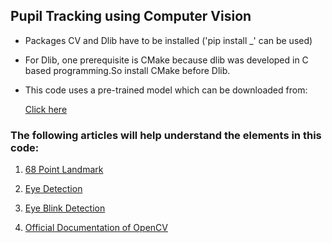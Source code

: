 ## Pupil Tracking using Computer Vision
- Packages CV and Dlib have to be installed ('pip install _' can be used)
- For Dlib, one prerequisite is CMake because dlib was developed in C based   programming.So install CMake before Dlib.
- This code uses a pre-trained model which can be downloaded from:

    [Click here](https://github.com/italojs/facial-landmarks-recognition/blob/master/shape_predictor_68_face_landmarks.dat)

### The following articles will help understand the elements in this code:
1. [68 Point Landmark](https://livecodestream.dev/post/detecting-face-features-with-python/)

2. [Eye Detection](https://pysource.com/2019/01/07/eye-detection-gaze-controlled-keyboard-with-python-and-opencv-p-1/)

3. [Eye Blink Detection](https://pysource.com/2019/01/10/eye-blinking-detection-gaze-controlled-keyboard-with-python-and-opencv-p-2/)

4. [Official Documentation of OpenCV](https://docs.opencv.org/master/d7/da8/tutorial_table_of_content_imgproc.html)

